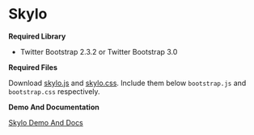Skylo
======

**Required Library**
- Twitter Bootstrap 2.3.2 or Twitter Bootstrap 3.0

**Required Files**

Download [skylo.js](https://github.com/colintoh/skylo/blob/master/vendor/scripts/skylo.js) and [skylo.css](https://github.com/colintoh/skylo/blob/master/vendor/styles/skylo.css). Include them below ```bootstrap.js``` and ```bootstrap.css```  respectively.

**Demo And Documentation**

[Skylo Demo And Docs](http://skylo.s3-website-ap-southeast-1.amazonaws.com/#/home)
